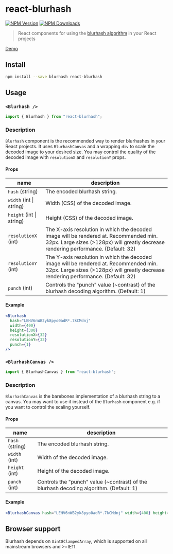 # react-blurhash

[![NPM Version](https://img.shields.io/npm/v/react-blurhash.svg?style=flat)](https://www.npmjs.com/package/react-blurhash)
[![NPM Downloads](https://img.shields.io/npm/dm/react-blurhash.svg?style=flat)](https://npmcharts.com/compare/react-blurhash?minimal=true)

> React components for using the [blurhash algorithm](https://blurha.sh) in your React projects

[Demo](https://woltapp.github.io/react-blurhash/)

## Install

```sh
npm install --save blurhash react-blurhash
```

## Usage

### `<Blurhash />`

```js
import { Blurhash } from "react-blurhash";
```

### Description

`Blurhash` component is the recommended way to render blurhashes in your React projects.
It uses `BlurhashCanvas` and a wrapping `div` to scale the decoded image to your desired size. You may control the quality of the decoded image with `resolutionX` and `resolutionY` props.

#### Props

| name                     | description                                                                                                                                                                  |
| ------------------------ | ---------------------------------------------------------------------------------------------------------------------------------------------------------------------------- |
| `hash` (string)          | The encoded blurhash string.                                                                                                                                                 |
| `width` (int \| string)  | Width (CSS) of the decoded image.                                                                                                                                            |
| `height` (int \| string) | Height (CSS) of the decoded image.                                                                                                                                           |
| `resolutionX` (int)      | The X-axis resolution in which the decoded image will be rendered at. Recommended min. 32px. Large sizes (>128px) will greatly decrease rendering performance. (Default: 32) |
| `resolutionY` (int)      | The Y-axis resolution in which the decoded image will be rendered at. Recommended min. 32px. Large sizes (>128px) will greatly decrease rendering performance. (Default: 32) |
| `punch` (int)            | Controls the "punch" value (~contrast) of the blurhash decoding algorithm. (Default: 1)                                                                                      |

#### Example

```jsx
<Blurhash
  hash="LEHV6nWB2yk8pyo0adR*.7kCMdnj"
  width={400}
  height={300}
  resolutionX={32}
  resolutionY={32}
  punch={1}
/>
```

### `<BlurhashCanvas />`

```js
import { BlurhashCanvas } from "react-blurhash";
```

### Description

`BlurhashCanvas` is the barebones implementation of a blurhash string to a canvas. You may want to use it instead of the `Blurhash` component e.g. if you want to control the scaling yourself.

#### Props

| name            | description                                                                             |
| --------------- | --------------------------------------------------------------------------------------- |
| `hash` (string) | The encoded blurhash string.                                                            |
| `width` (int)   | Width of the decoded image.                                                             |
| `height` (int)  | Height of the decoded image.                                                            |
| `punch` (int)   | Controls the "punch" value (~contrast) of the blurhash decoding algorithm. (Default: 1) |

#### Example

```jsx
<BlurhashCanvas hash="LEHV6nWB2yk8pyo0adR*.7kCMdnj" width={400} height={300} punch={1} />
```

## Browser support

Blurhash depends on `Uint8ClampedArray`, which is supported on all mainstream browsers and >=IE11.
